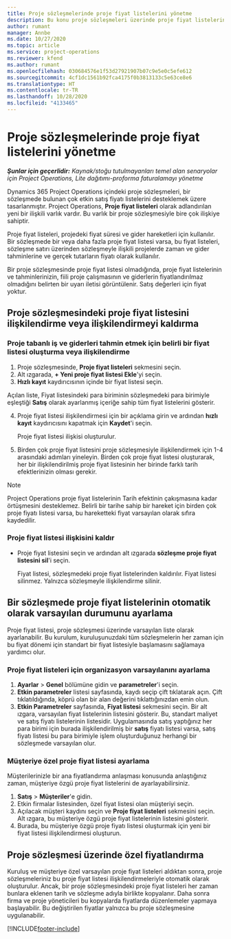 ```yaml
---
title: Proje sözleşmelerinde proje fiyat listelerini yönetme
description: Bu konu proje sözleşmeleri üzerinde proje fiyat listelerinin yönetilmesi hakkında bilgi sağlar.
author: rumant
manager: Annbe
ms.date: 10/27/2020
ms.topic: article
ms.service: project-operations
ms.reviewer: kfend
ms.author: rumant
ms.openlocfilehash: 030684576e1f53d27921907b07c9e5e0c5efe612
ms.sourcegitcommit: 4cf1dc1561b92fca4175f0b3813133c5e63ce8e6
ms.translationtype: HT
ms.contentlocale: tr-TR
ms.lasthandoff: 10/28/2020
ms.locfileid: "4133465"
---
```

# <a name="manage-project-price-lists-on-project-contracts"></a>Proje sözleşmelerinde proje fiyat listelerini yönetme

_**Şunlar için geçerlidir:** Kaynak/stoğu tutulmayanları temel alan senaryolar için Project Operations, Lite dağıtımı-proforma faturalamayı yönetme_

Dynamics 365 Project Operations içindeki proje sözleşmeleri, bir sözleşmede bulunan çok etkin satış fiyatı listelerini desteklemek üzere tasarlanmıştır. Project Operations, **Proje fiyat listeleri** olarak adlandırılan yeni bir ilişkili varlık vardır. Bu varlık bir proje sözleşmesiyle bire çok ilişkiye sahiptir.

Proje fiyat listeleri, projedeki fiyat süresi ve gider hareketleri için kullanılır. Bir sözleşmede bir veya daha fazla proje fiyat listesi varsa, bu fiyat listeleri, sözleşme satırı üzerinden sözleşmeyle ilişkili projelerde zaman ve gider tahminlerine ve gerçek tutarların fiyatı olarak kullanılır.

Bir proje sözleşmesinde proje fiyat listesi olmadığında, proje fiyat listelerinin ve tahminlerinizin, fiili proje çalışmasının ve giderlerin fiyatlandırılmaz olmadığını belirten bir uyarı iletisi görüntülenir. Satış değerleri için fiyat yoktur.

## <a name="associate-or-unassociate-a-project-price-list-on-a-project-contract"></a>Proje sözleşmesindeki proje fiyat listesini ilişkilendirme veya ilişkilendirmeyi kaldırma

### <a name="create-or-associate-a-specific-price-list-for-estimating-project-based-work-and-expenses"></a>Proje tabanlı iş ve giderleri tahmin etmek için belirli bir fiyat listesi oluşturma veya ilişkilendirme

1. Proje sözleşmesinde, **Proje fiyat listeleri** sekmesini seçin.
2. Alt ızgarada, **+ Yeni proje fiyat listesi Ekle**'yi seçin.
3. **Hızlı kayıt** kaydırıcısının içinde bir fiyat listesi seçin. 

  Açılan liste, Fiyat listesindeki para biriminin sözleşmedeki para birimiyle eşleştiği **Satış** olarak ayarlanmış içeriğe sahip tüm fiyat listelerini gösterir.
  
4. Proje fiyat listesi ilişkilendirmesi için bir açıklama girin ve ardından **hızlı kayıt** kaydırıcısını kapatmak için **Kaydet**'i seçin.

   Proje fiyat listesi ilişkisi oluşturulur.
   
5. Birden çok proje fiyat listesini proje sözleşmesiyle ilişkilendirmek için 1-4 arasındaki adımları yineleyin. Birden çok proje fiyat listesi oluşturarak, her bir ilişkilendirilmiş proje fiyat listesinin her birinde farklı tarih efektlerinizin olması gerekir.

> [!NOTE]
> Project Operations proje fiyat listelerinin Tarih efektinin çakışmasına kadar örtüşmesini desteklemez. Belirli bir tarihe sahip bir hareket için birden çok proje fiyatı listesi varsa, bu hareketteki fiyat varsayılan olarak sıfıra kaydedilir.

### <a name="remove-a-project-price-list-association"></a>Proje fiyat listesi ilişkisini kaldır

- Proje fiyat listesini seçin ve ardından alt ızgarada **sözleşme proje fiyat listesini sil**'i seçin. 

  Fiyat listesi, sözleşmedeki proje fiyat listelerinden kaldırılır. Fiyat listesi silinmez. Yalnızca sözleşmeyle ilişkilendirme silinir.

## <a name="set-up-automatic-defaulting-of-project-price-lists-on-a-contract"></a>Bir sözleşmede proje fiyat listelerinin otomatik olarak varsayılan durumunu ayarlama

Proje fiyat listesi, proje sözleşmesi üzerinde varsayılan liste olarak ayarlanabilir. Bu kurulum, kuruluşunuzdaki tüm sözleşmelerin her zaman için bu fiyat dönemi için standart bir fiyat listesiyle başlamasını sağlamaya yardımcı olur.

### <a name="set-up-the-organizational-default-for-project-price-lists"></a>Proje fiyat listeleri için organizasyon varsayılanını ayarlama

1. **Ayarlar** > **Genel** bölümüne gidin ve **parametreler**'i seçin.
2. **Etkin parametreler** listesi sayfasında, kaydı seçip çift tıklatarak açın. Çift tıklatıldığında, köprü olan bir alan değerini tıklattığınızdan emin olun. 
3. **Etkin Parametreler** sayfasında, **Fiyat listesi** sekmesini seçin. Bir alt ızgara, varsayılan fiyat listelerinin listesini gösterir. Bu, standart maliyet ve satış fiyatı listelerinin listesidir. Uygulamasında satış yaptığınız her para birimi için burada ilişkilendirilmiş bir **satış** fiyatı listesi varsa, satış fiyatı listesi bu para birimiyle işlem oluşturduğunuz herhangi bir sözleşmede varsayılan olur.

### <a name="set-up-a-customer-specific-project-price-list"></a>Müşteriye özel proje fiyat listesi ayarlama

Müşterilerinizle bir ana fiyatlandırma anlaşması konusunda anlaştığınız zaman, müşteriye özgü proje fiyat listelerini de ayarlayabilirsiniz.

1. **Satış** > **Müşteriler**'e gidin.
2. Etkin firmalar listesinden, özel fiyat listesi olan müşteriyi seçin.
3. Açılacak müşteri kaydını seçin ve **Proje fiyat listeleri** sekmesini seçin. Alt ızgara, bu müşteriye özgü proje fiyat listelerinin listesini gösterir. 
4. Burada, bu müşteriye özgü proje fiyatı listesi oluşturmak için yeni bir fiyat listesi ilişkilendirmesi oluşturun.

## <a name="custom-pricing-on-a-project-contract"></a>Proje sözleşmesi üzerinde özel fiyatlandırma

Kuruluş ve müşteriye özel varsayılan proje fiyat listeleri aldıktan sonra, proje sözleşmeleriniz bu proje fiyat listesi ilişkilendirmeleriyle otomatik olarak oluşturulur. Ancak, bir proje sözleşmesindeki proje fiyat listeleri her zaman bunlara eklenen tarih ve sözleşme adıyla birlikte kopyalanır. Daha sonra firma ve proje yöneticileri bu kopyalarda fiyatlarda düzenlemeler yapmaya başlayabilir. Bu değiştirilen fiyatlar yalnızca bu proje sözleşmesine uygulanabilir.


[!INCLUDE[footer-include](../includes/footer-banner.md)]